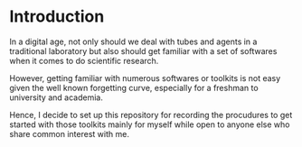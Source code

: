 # Introduction
In a digital age, not only should we deal with tubes and agents in a traditional laboratory but also should get familiar with a set of softwares when it comes to do scientific research.

However, getting familiar with numerous softwares or toolkits is not easy given the well known forgetting curve, especially for a freshman to university and academia.

Hence, I decide to set up this repository for recording the procudures to get started with those toolkits mainly for myself while open to anyone else who share common interest with me.

